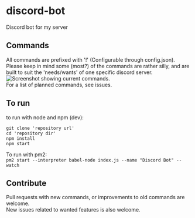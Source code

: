 # discord-bot
Discord bot for my server

## Commands
All commands are prefixed with '!' (Configurable through config.json).<br/>
Please keep in mind some (most?) of the commands are rather silly, and are built to suit the 'needs/wants' of one specific discord server.
<br/>
![Screenshot showing current commands.](https://i.imgur.com/XC7fU9P.png)
<br/>
For a list of planned commands, see issues.  

## To run
to run with node and npm (dev):
```
git clone 'repository url'
cd 'repository dir'
npm install
npm start
```
To run with pm2:<br/>
`pm2 start --interpreter babel-node index.js --name "Discord Bot" --watch`

## Contribute
Pull requests with new commands, or improvements to old commands are welcome.<br/>
New issues related to wanted features is also welcome.

